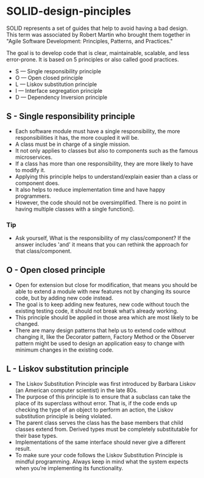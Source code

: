 # SOLID-design-pinciples
SOLID represents a set of guides that help to avoid having a bad design. This term was associated by Robert Martin who brought them together in "Agile Software Development: Principles, Patterns, and Practices."

The goal is to develop code that is clear, maintainable, scalable, and less error-prone.
It is based on 5 principles or also called good practices.
* S — Single responsibility principle
* O — Open closed principle
* L — Liskov substitution principle
* I — Interface segregation principle
* D — Dependency Inversion principle

## S - Single responsibility principle
- Each software module must have a single responsibility, the more responsibilities it has, the more coupled it will be.
- A class must be in charge of a single mission.
- It not only applies to classes but also to components such as the famous microservices.
- If a class has more than one responsibility, they are more likely to have to modify it.
- Applying this principle helps to understand/explain easier than a class or component does.
- It also helps to reduce implementation time and have happy programmers.
- However, the code should not be oversimplified. There is no point in having multiple classes with a single function().

### Tip
  - Ask yourself, What is the responsibility of my class/component? If the answer includes 'and' it means that you can rethink the approach for that class/component.

## O - Open closed principle
- Open for extension but close for modification, that means you should be able to extend a module with new features not by changing its source code, but by adding new code instead.
- The goal is to keep adding new features, new code without touch the existing testing code, it should not break what’s already working.
- This principle should be applied in those area which are most likely to be changed.
- There are many design patterns that help us to extend code without changing it, like the Decorator pattern, Factory Method or the Observer pattern might be used to design an application easy to change with minimum changes in the existing code.

## L - Liskov substitution principle
- The Liskov Substitution Principle was first introduced by Barbara Liskov (an American computer scientist) in the late 80s.
- The purpose of this principle is to ensure that a subclass can take the place of its superclass without error. That is, if the code ends up checking the type of an object to perform an action, the Liskov substitution principle is being violated.
- The parent class serves the class has the base members that child classes extend from. Derived types must be completely substitutable for their base types.
- Implementations of the same interface should never give a different result.
- To make sure your code follows the Liskov Substitution Principle is mindful programming. Always keep in mind what the system expects when you’re implementing its functionality.

